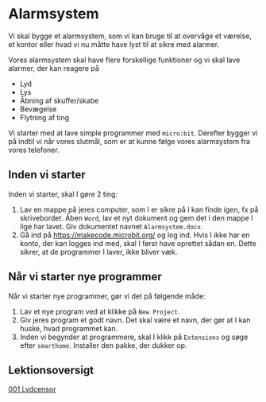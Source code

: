 # Alarmsystem

Vi skal bygge et alarmsystem, som vi kan bruge til at overvåge et værelse, et kontor eller hvad vi nu måtte have lyst til at sikre med alarmer.

Vores alarmsystem skal have flere forskellige funktioner og vi skal lave alarmer, der kan reagere på

- Lyd
- Lys
- Åbning af skuffer/skabe
- Bevægelse
- Flytning af ting

Vi starter med at lave simple programmer med `micro:bit`. Derefter bygger vi på indtil vi når vores slutmål, som er at kunne følge vores alarmsystem fra vores telefoner.

## Inden vi starter

Inden vi starter, skal I gøre 2 ting:

1. Lav en mappe på jeres computer, som I er sikre på I kan finde igen, fx på skrivebordet. Åben `Word`, lav et nyt dokument og gem det i den mappe I lige har lavet. Giv dokumentet navnet `Alarmsystem.docx`.
2. Gå ind på https://makecode.microbit.org/ og log ind. Hvis I ikke har en konto, der kan logges ind med, skal I først have oprettet sådan en. Dette sikrer, at de programmer I laver, ikke bliver væk.

## Når vi starter nye programmer

Når vi starter nye programmer, gør vi det på følgende måde:

1. Lav et nye program ved at klikke på `New Project`.
2. Giv jeres program et godt navn. Det skal være et navn, der gør at I kan huske, hvad programmet kan.
3. Inden vi begynder at programmere, skal I klikk på `Extensions` og søge efter `smarthome`. Installer den pakke, der dukker op.

## Lektionsoversigt

[001 Lydcensor](https://github.com/ADThomsen/MicrobitBits/blob/ceb12cc39d76e2b95949a6d49e122398d63ae585/Alarmsystem/001%20Lydcensor/README.md)
